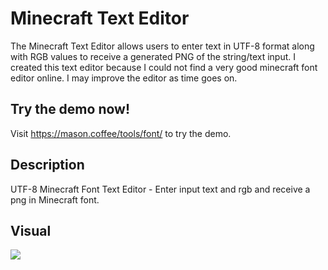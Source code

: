 # Minecraft Text Editor
The Minecraft Text Editor allows users to enter text in UTF-8 format along with RGB values to receive a generated PNG of the string/text input.
I created this text editor because I could not find a very good minecraft font editor online. I may improve the editor as time goes on.

## Try the demo now!
Visit https://mason.coffee/tools/font/ to try the demo.

## Description
UTF-8 Minecraft Font Text Editor - Enter input text and rgb and receive a png in Minecraft font.

## Visual
![](https://mason.coffee/gifs/font.gif)
